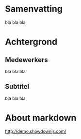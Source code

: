# Samenvatting
bla bla bla
# Achtergrond
## Medewerkers
bla bla bla
## Subtitel
bla bla bla

# About markdown
http://demo.showdownjs.com/
